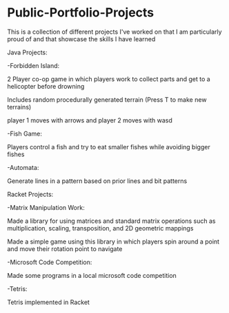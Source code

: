# Public-Portfolio-Projects
This is a collection of different projects I've worked on that I am particularly proud of and that showcase the skills I have learned

Java Projects:

-Forbidden Island:

2 Player co-op game in which players work to collect parts and get to a helicopter before drowning

Includes random procedurally generated terrain (Press T to make new terrains)

player 1 moves with arrows and player 2 moves with wasd

-Fish Game:

Players control a fish and try to eat smaller fishes while avoiding bigger fishes

-Automata:

Generate lines in a pattern based on prior lines and bit patterns

Racket Projects:

-Matrix Manipulation Work:

Made a library for using matrices and standard matrix operations such as multiplication, scaling, transposition, and 2D geometric mappings

Made a simple game using this library in which players spin around a point and move their rotation point to navigate

-Microsoft Code Competition:

Made some programs in a local microsoft code competition

-Tetris:

Tetris implemented in Racket